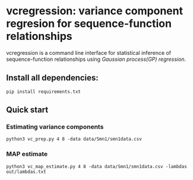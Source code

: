 # vcregression: variance component regresion for sequence-function relationships
vcregression is a command line interface for statistical inference of sequence-function relationships using *Gaussian process(GP) regression*.

## Install all dependencies:
```
pip install requirements.txt

```


## Quick start

### Estimating variance components
```
python3 vc_prep.py 4 8 -data data/Smn1/smn1data.csv

```
### MAP estimate
```
python3 vc_map_estimate.py 4 8 -data data/Smn1/smn1data.csv -lambdas out/lambdas.txt

```

